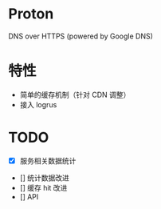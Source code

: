# Proton

DNS over HTTPS (powered by Google DNS)


# 特性

* 简单的缓存机制（针对 CDN 调整）
* 接入 logrus

# TODO

- [x] 服务相关数据统计
- [] 统计数据改进
- [] 缓存 hit 改进
- [] API
